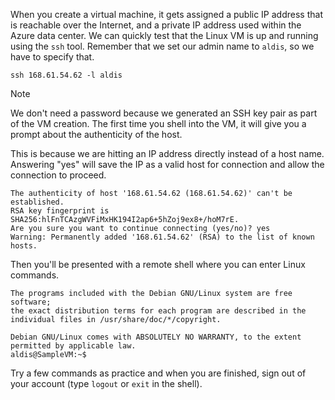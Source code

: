 When you create a virtual machine, it gets assigned a public IP address that is reachable over the Internet, and a private IP address used within the Azure data center. We can quickly test that the Linux VM is up and running using the `ssh` tool. Remember that we set our admin name to `aldis`, so we have to specify that.

```azurecli
ssh 168.61.54.62 -l aldis
```

> [!NOTE]
> We don't need a password because we generated an SSH key pair as part of the VM creation. The first time you shell into the VM, it will give you a prompt about the authenticity of the host. 
> 
> This is because we are hitting an IP address directly instead of a host name. Answering "yes" will save the IP as a valid host for connection and allow the connection to proceed.

```
The authenticity of host '168.61.54.62 (168.61.54.62)' can't be established.
RSA key fingerprint is SHA256:hlFnTCAzgWVFiMxHK194I2ap6+5hZoj9ex8+/hoM7rE.
Are you sure you want to continue connecting (yes/no)? yes
Warning: Permanently added '168.61.54.62' (RSA) to the list of known hosts.
```

Then you'll be presented with a remote shell where you can enter Linux commands.

```
The programs included with the Debian GNU/Linux system are free software;
the exact distribution terms for each program are described in the
individual files in /usr/share/doc/*/copyright.

Debian GNU/Linux comes with ABSOLUTELY NO WARRANTY, to the extent
permitted by applicable law.
aldis@SampleVM:~$
```

Try a few commands as practice and when you are finished, sign out of your account (type `logout` or `exit` in the shell).
